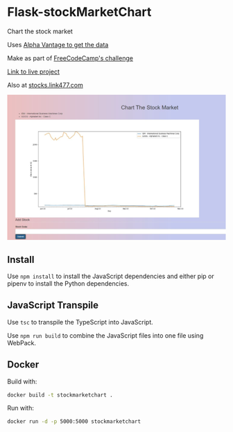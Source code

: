 # Flask-stockMarketChart

Chart the stock market

Uses [Alpha Vantage to get the data](https://www.alphavantage.co/documentation/)

Make as part of [FreeCodeCamp's challenge](https://www.freecodecamp.org/learn/coding-interview-prep/take-home-projects/chart-the-stock-market)

[Link to live project](https://limitless-ridge-52978.up.railway.app/)

Also at [stocks.link477.com](https://stocks.link477.com/)

![Finished stock market chart](ChartTheStockMarket.jpg)

## Install

Use `npm install` to install the JavaScript dependencies and either pip or pipenv to install the Python dependencies.

## JavaScript Transpile

Use `tsc` to transpile the TypeScript into JavaScript.

Use `npm run build` to combine the JavaScript files into one file using WebPack.

<!-- To minify the JavaScript I used [the JavaScript minifier](https://www.toptal.com/developers/javascript-minifier) -->

## Docker

Build with:

```bash
docker build -t stockmarketchart .
```

Run with:

```bash
docker run -d -p 5000:5000 stockmarketchart
```
